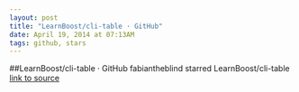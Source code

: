 ```yaml
---
layout: post
title: "LearnBoost/cli-table · GitHub"
date: April 19, 2014 at 07:13AM
tags: github, stars
---
```

##LearnBoost/cli-table · GitHub
fabiantheblind starred LearnBoost/cli-table
[link to source](http://ift.tt/1er4ozQ) 
